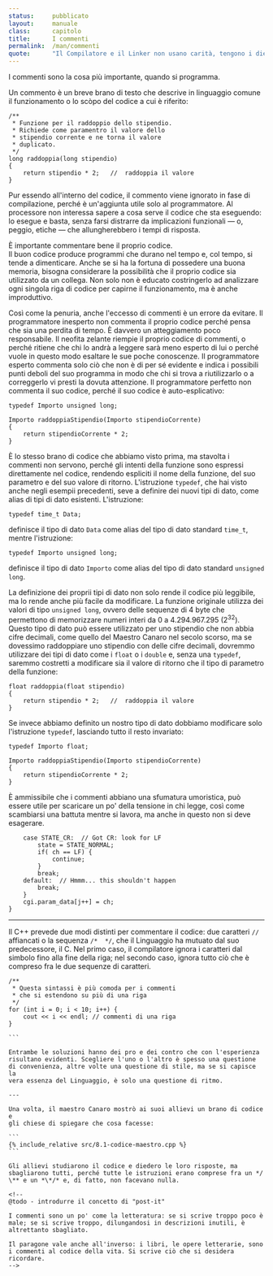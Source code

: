 ```yaml
---
status:     pubblicato
layout:     manuale
class:      capitolo
title:      I commenti
permalink:  /man/commenti
quote:      "Il Compilatore e il Linker non usano carità, tengono i diecimila oggetti per cani di paglia"
---
```


 

I commenti sono la cosa più importante, quando si programma.

Un commento è un breve brano di testo che descrive in linguaggio comune
il funzionamento o lo scòpo del codice a cui è riferito:

```
/**
 * Funzione per il raddoppio dello stipendio.
 * Richiede come paramentro il valore dello 
 * stipendio corrente e ne torna il valore 
 * duplicato.
 */
long raddoppia(long stipendio)
{
    return stipendio * 2;   //  raddoppia il valore 
}
```

Pur essendo all'interno del codice, il commento viene ignorato in fase
di compilazione, perché è un'aggiunta utile solo al programmatore. 
Al processore non interessa sapere a cosa serve il codice che sta eseguendo: lo esegue e basta, senza farsi distrarre da implicazioni funzionali &mdash; o, peggio, etiche &mdash; che allungherebbero i tempi di risposta.

È importante commentare bene il proprio codice.  
Il buon codice produce programmi che durano nel tempo e, col tempo, si
tende a dimenticare.
Anche se si ha la fortuna di possedere una buona memoria, bisogna
considerare la possibilità che il proprio codice sia utilizzato da un
collega. Non solo non è educato costringerlo ad analizzare ogni singola
riga di codice per capirne il funzionamento, ma è anche improduttivo.

Così come la penuria, anche l'eccesso di commenti è un errore da evitare.
Il programmatore inesperto non commenta il proprio codice perché pensa
che sia una perdita di tempo. È davvero un atteggiamento poco
responsabile.
Il neofita zelante riempie il proprio codice di commenti, o perché
ritiene che chi lo andrà a leggere sarà meno esperto di lui o perché
vuole in questo modo esaltare le sue poche conoscenze.
Il programmatore esperto commenta solo ciò che non è di per sé evidente
e indica i possibili punti deboli del suo programma in modo che chi si
trova a riutilizzarlo o a correggerlo vi presti la dovuta attenzione.
Il programmatore perfetto non commenta il suo codice, perché il suo codice è auto-esplicativo:

```
typedef Importo unsigned long;

Importo raddoppiaStipendio(Importo stipendioCorrente)
{
    return stipendioCorrente * 2;   
}
```

È lo stesso brano di codice che abbiamo visto prima, ma stavolta i commenti non servono, perché gli intenti della funzione sono espressi direttamente nel codice, rendendo espliciti il nome della funzione, del suo parametro e del suo valore di ritorno.
L'istruzione `typedef`, che hai visto anche negli esempii precedenti, seve a 
definire dei nuovi tipi di dato, come alias di tipi di dato esistenti.
L'istruzione:

```
typedef time_t Data;
```

definisce il tipo di dato `Data` come alias del tipo di dato standard `time_t`, mentre l'istruzione:

```
typedef Importo unsigned long;
```

definisce il tipo di dato `Importo` come alias del tipo di dato standard `unsigned long`.

La definizione dei proprii tipi di dato non solo rende il codice più leggibile, ma lo rende anche più facile da modificare.
La funzione originale utilizza dei valori di tipo `unsigned long`, ovvero delle sequenze di 4 byte che permettono di memorizzare numeri interi da 0 a 4.294.967.295 (2<sup>32</sup>).
Questo tipo di dato può essere utilizzato per uno stipendio che non abbia cifre decimali, come quello del Maestro Canaro nel secolo scorso, ma se dovessimo raddoppiare uno stipendio con delle cifre decimali, dovremmo utilizzare dei tipi di dato come i `float` o i `double` e, senza una `typedef`, saremmo costretti a modificare sia il valore di ritorno che il tipo di parametro della funzione:

```
float raddoppia(float stipendio)
{
    return stipendio * 2;   //  raddoppia il valore 
}
```  
Se invece abbiamo definito un nostro tipo di dato dobbiamo modificare solo l'istruzione `typedef`, lasciando tutto il resto invariato:


```
typedef Importo float;

Importo raddoppiaStipendio(Importo stipendioCorrente)
{
    return stipendioCorrente * 2;   
}
```

È ammissibile che i commenti abbiano una sfumatura umoristica, può
essere utile per scaricare un po' della tensione in chi legge, così come
scambiarsi una battuta mentre si lavora, ma anche in questo non si deve
esagerare.

```
    case STATE_CR:  // Got CR: look for LF 
        state = STATE_NORMAL;
        if( ch == LF) {
            continue;
        }
        break;
    default:  // Hmmm... this shouldn't happen
        break;
    }
    cgi.param_data[j++] = ch;
}
```

---

Il C++ prevede due modi distinti per commentare il codice: due caratteri
`//` affiancati o la sequenza `/*  */`, che il Linguaggio ha mutuato dal
suo predecessore, il C.
Nel primo caso, il compilatore ignora i caratteri dal simbolo fino alla
fine della riga; nel secondo caso, ignora tutto ciò che è compreso fra
le due sequenze di caratteri.

````
/**
 * Questa sintassi è più comoda per i commenti 
 * che si estendono su più di una riga
 */
for (int i = 0; i < 10; i++) {
    cout << i << endl; // commenti di una riga
}

```

Entrambe le soluzioni hanno dei pro e dei contro che con l'esperienza
risultano evidenti. Scegliere l'uno o l'altro è spesso una questione
di convenienza, altre volte una questione di stile, ma se si capisce la
vera essenza del Linguaggio, è solo una questione di ritmo.

---

Una volta, il maestro Canaro mostrò ai suoi allievi un brano di codice e
gli chiese di spiegare che cosa facesse:

```
{% include_relative src/8.1-codice-maestro.cpp %}
```

Gli allievi studiarono il codice e diedero le loro risposte, ma
sbagliarono tutti, perché tutte le istruzioni erano comprese fra un */ \** e un *\*/* e, di fatto, non facevano nulla.

<!--
@todo - introdurre il concetto di "post-it"

I commenti sono un po' come la letteratura: se si scrive troppo poco è
male; se si scrive troppo, dilungandosi in descrizioni inutili, è
altrettanto sbagliato.

Il paragone vale anche all'inverso: i libri, le opere letterarie, sono
i commenti al codice della vita. Si scrive ciò che si desidera
ricordare.
-->

